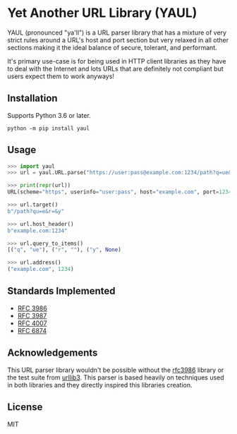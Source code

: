 # Yet Another URL Library (YAUL)

YAUL (pronounced "ya'll") is a URL parser library that has a mixture of very strict rules around
a URL's host and port section but very relaxed in all other sections making it
the ideal balance of secure, tolerant, and performant.

It's primary use-case is for being used in HTTP client libraries as they have
to deal with the Internet and lots URLs that are definitely not compliant but
users expect them to work anyways!

## Installation

Supports Python 3.6 or later.

`python -m pip install yaul`

## Usage

```python
>>> import yaul
>>> url = yaul.URL.parse("https://user:pass@example.com:1234/path?q=ue&r=&y#frag")

>>> print(repr(url))
URL(scheme="https", userinfo="user:pass", host="example.com", port=1234, path="/path", query="q=ue&r=&y", fragment="frag")

>>> url.target()
b"/path?qu=e&r=&y"

>>> url.host_header()
b"example.com:1234"

>>> url.query_to_items()
[("q", "ue"), ("r", ""), ("y", None)

>>> url.address()
("example.com", 1234)
```

## Standards Implemented

- [RFC 3986](https://tools.ietf.org/html/rfc3986)
- [RFC 3987](https://tools.ietf.org/html/rfc3987)
- [RFC 4007](https://tools.ietf.org/html/rfc4007)
- [RFC 6874](https://tools.ietf.org/html/rfc6874)

## Acknowledgements

This URL parser library wouldn't be possible without the [rfc3986](https://github.com/python-hyper/rfc3986) library
or the test suite from [urllib3](https://github.com/urllib3/urllib3).  This parser is based
heavily on techniques used in both libraries and they directly inspired this libraries creation.

## License

MIT
